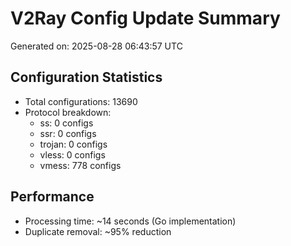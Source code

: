 # V2Ray Config Update Summary
Generated on: 2025-08-28 06:43:57 UTC

## Configuration Statistics
- Total configurations: 13690
- Protocol breakdown:
  - ss: 0 configs
  - ssr: 0 configs
  - trojan: 0 configs
  - vless: 0 configs
  - vmess: 778 configs

## Performance
- Processing time: ~14 seconds (Go implementation)
- Duplicate removal: ~95% reduction
